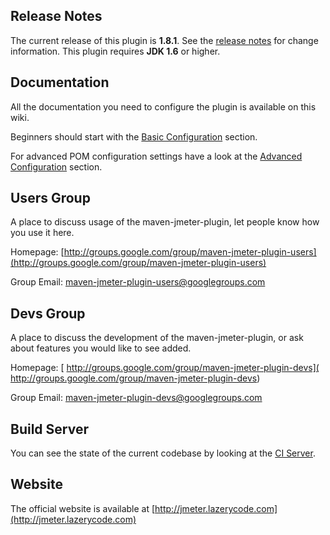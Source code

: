 ## Release Notes

The current release of this plugin is **1.8.1**.  See the [release notes](./wiki/Release-Notes) for change information.  This plugin requires **JDK 1.6** or higher.

## Documentation

All the documentation you need to configure the plugin is available on this wiki.

Beginners should start with the [Basic Configuration](./wiki/Basic-Configuration) section.

For advanced POM configuration settings have a look at the [Advanced Configuration](./wiki/Advanced-Configuration) section.

## Users Group

A place to discuss usage of the maven-jmeter-plugin, let people know how you use it here.

Homepage: [http://groups.google.com/group/maven-jmeter-plugin-users](http://groups.google.com/group/maven-jmeter-plugin-users)

Group Email: [maven-jmeter-plugin-users@googlegroups.com](mailto:maven-jmeter-plugin-users@googlegroups.com)

## Devs Group

A place to discuss the development of the maven-jmeter-plugin, or ask about features you would like to see added.

Homepage: [ http://groups.google.com/group/maven-jmeter-plugin-devs]( http://groups.google.com/group/maven-jmeter-plugin-devs)

Group Email: [maven-jmeter-plugin-devs@googlegroups.com](mailto:maven-jmeter-plugin-devs@googlegroups.com)

## Build Server

You can see the state of the current codebase by looking at the [CI Server](http://ci.lazerycode.com/overview.html).

## Website

The official website is available at [http://jmeter.lazerycode.com](http://jmeter.lazerycode.com)